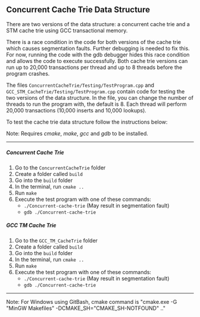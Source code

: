 Concurrent Cache Trie Data Structure
------------------------------------
There are two versions of the data structure: a concurrent cache trie and a STM cache trie using GCC transactional memory.

There is a race condition in the code for both versions of the cache trie which causes segmentation faults. Further debugging is needed to fix this. For now, running the code with the gdb debugger hides this race condition and allows the code to execute successfully. Both cache trie versions can run up to 20,000 transactions per thread and up to 8 threads before the program crashes.

The files `ConcurrentCacheTrie/Testing/TestProgram.cpp` and `GCC_STM_CacheTrie/Testing/TestProgram.cpp` contain code for testing the two versions of the data structure. In the file, you can change the number of threads to run the program with, the default is 8. Each thread will perform 20,000 transactions (10,000 inserts and 10,000 lookups). 

To test the cache trie data structure follow the instructions below:

Note: Requires *cmake*, *make*, *gcc* and *gdb* to be installed.

-----------------------------------------------------------------------------------------------------------------------

##### Concurrent Cache Trie
1. Go to the `ConcurrentCacheTrie` folder
1. Create a folder called `build`
2. Go into the `build` folder
3. In the terminal, run `cmake ..`
4. Run `make`
5. Execute the test program with one of these commands: 
    - `./Concurrent-cache-trie` (May result in segmentation fault)
    - `gdb ./Concurrent-cache-trie` 

##### GCC TM Cache Trie
1. Go to the `GCC_TM_CacheTrie` folder
1. Create a folder called `build`
2. Go into the `build` folder
3. In the terminal, run `cmake ..`
4. Run `make`
5. Execute the test program with one of these commands: 
    - `./Concurrent-cache-trie` (May result in segmentation fault)
    - `gdb ./Concurrent-cache-trie` 
-----------------------------------------------------------------------------------------------------------------------

Note: For Windows using GitBash, cmake command is "cmake.exe -G "MinGW Makefiles" -DCMAKE_SH="CMAKE_SH-NOTFOUND" .."